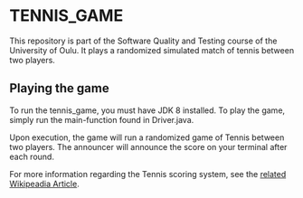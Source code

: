 # TENNIS_GAME
This repository is part of the Software Quality and Testing course of the University of Oulu. It plays a randomized simulated match of tennis between two players.

## Playing the game
To run the tennis_game, you must have JDK 8 installed. To play the game, simply run the main-function found in Driver.java.  

Upon execution, the game will run a randomized game of Tennis between two players. The announcer will announce the score on your terminal after each round.  

For more information regarding the Tennis scoring system, see the [related Wikipeadia Article](https://en.wikipedia.org/wiki/Tennis_scoring_system).
